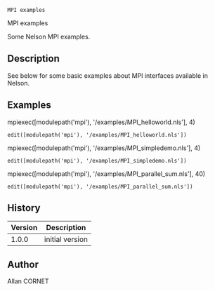 



	MPI examples


MPI examples

Some Nelson MPI examples.

## Description


  <p>See below for some basic examples about MPI interfaces available in Nelson.</p>


## Examples

mpiexec([modulepath('mpi'), '/examples/MPI_helloworld.nls'], 4)
```Nelson
edit([modulepath('mpi'), '/examples/MPI_helloworld.nls'])
```
mpiexec([modulepath('mpi'), '/examples/MPI_simpledemo.nls'], 4)
```Nelson
edit([modulepath('mpi'), '/examples/MPI_simpledemo.nls'])
```
mpiexec([modulepath('mpi'), '/examples/MPI_parallel_sum.nls'], 40)
```Nelson
edit([modulepath('mpi'), '/examples/MPI_parallel_sum.nls'])
```

## History

|Version|Description|
|------|------|
|1.0.0|initial version|


## Author

Allan CORNET



